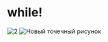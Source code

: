 # while!
![2](https://user-images.githubusercontent.com/108763119/178110566-b5b5c6d7-6e66-4d8d-ae77-6306ad81c3bf.png)
![Новый точечный рисунок](https://user-images.githubusercontent.com/108763119/178110834-ae174c14-2a9f-4d11-a993-fc031bdc7f69.jpg)
